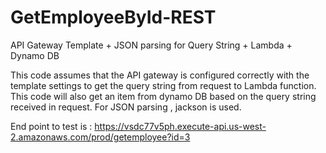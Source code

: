 # GetEmployeeById-REST
API Gateway Template + JSON parsing for Query String + Lambda + Dynamo DB

This code assumes that the API gateway is configured correctly with the template settings to get the query string from request to Lambda function.
This code will also get an item from dynamo DB based on the query string received in request.
For JSON parsing , jackson is used.

End point to test is  : https://vsdc77v5ph.execute-api.us-west-2.amazonaws.com/prod/getemployee?id=3



